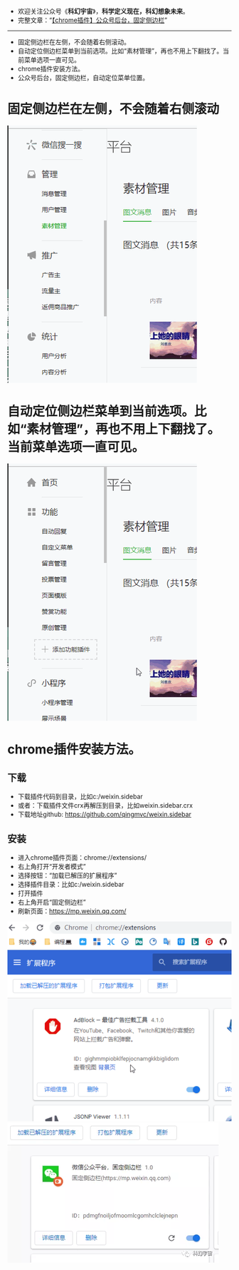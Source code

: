 
- 欢迎关注公众号《**科幻宇宙**》，__科学定义现在，科幻想象未来__。
- 完整文章：“[【chrome插件】公众号后台，固定侧边栏](http://baidu.com)”

---

- 固定侧边栏在左侧，不会随着右侧滚动。
- 自动定位侧边栏菜单到当前选项。比如“素材管理”，再也不用上下翻找了。当前菜单选项一直可见。
- chrome插件安装方法。
- 公众号后台，固定侧边栏，自动定位菜单位置。



# 固定侧边栏在左侧，不会随着右侧滚动

![](/doc/111.gif)

# 自动定位侧边栏菜单到当前选项。比如“素材管理”，再也不用上下翻找了。当前菜单选项一直可见。

![](/doc/222.gif)

# chrome插件安装方法。

## 下载

- 下载插件代码到目录，比如c:/weixin.sidebar
- 或者：下载插件文件crx再解压到目录，比如weixin.sidebar.crx
- 下载地址github: https://github.com/qingmvc/weixin.sidebar

## 安装

- 进入chrome插件页面：chrome://extensions/
- 右上角打开“开发者模式”
- 选择按钮：“加载已解压的扩展程序”
- 选择插件目录：比如c:/weixin.sidebar
- 打开插件
- 右上角开启“固定侧边栏”
- 刷新页面：https://mp.weixin.qq.com/

![](/doc/333.gif)
![](/doc/444.webp)
